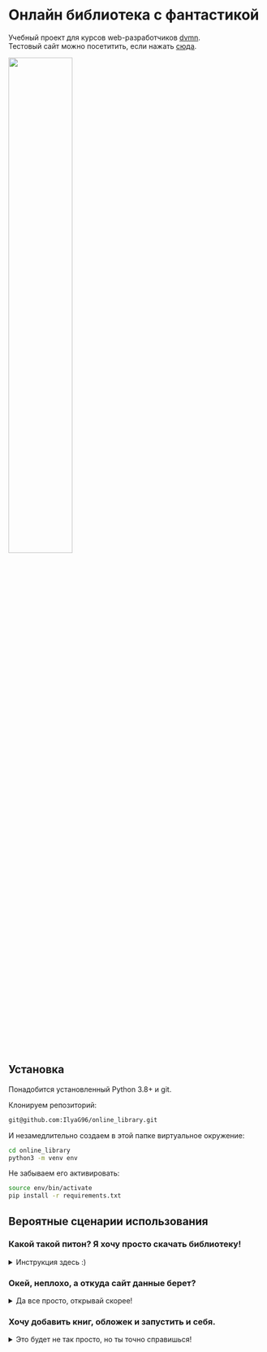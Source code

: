 # Онлайн библиотека с фантастикой

Учебный проект для курсов web-разработчиков [dvmn](https://dvmn.org).  
Тестовый сайт можно посетитить, если нажать [сюда](https://ilyag96.github.io/online_library/online_library_example/pages/index1.html).

<img src="https://dvmn.org/media/lessons/qz65h.png"  width=50% height=50%>

## Установка
Понадобится установленный Python 3.8+ и git.

Клонируем репозиторий:
```bash
git@github.com:IlyaG96/online_library.git
```
И незамедлительно создаем в этой папке виртуальное окружение:
```bash
cd online_library
python3 -m venv env
```

Не забываем его активировать:
```bash
source env/bin/activate
pip install -r requirements.txt
```
## Вероятные сценарии использования

### Какой такой питон? Я хочу просто скачать библиотеку!
<details>
<summary>Инструкция здесь :) </summary>

- Скачай весь код (иначе не выйдет) [по этой ссылке](https://github.com/IlyaG96/online_library/archive/refs/heads/main.zip)
- Разархивируй скачанный архив
- Перейди в папку pages (online_library/pages)
- Открой файл index1.html
- Если что-то идет не так, попробуй открыть страничку, используя веб-браузер Chrome
</details>

### Окей, неплохо, а откуда сайт данные берет?
<details>
<summary>Да все просто, открывай скорее!</summary>

- Сайт берет данные из онлайн-библиотеки [tululu.org](http://tululu.org/b9/)
- Сами же обложки, тексты книг и json достает специальный скрипт, репозиторий с ним откроется в текущем окне, если нажать <a href="https://github.com/IlyaG96/parser_online_library">сюда</a>
</details>

### Хочу добавить книг, обложек и запустить и себя.
<details>
<summary>Это будет не так просто, но ты точно справишься!</summary>

- Перейди в docs/database и обрати внимание на папки books и covers. В них будут помещены обложки книг и их тексты, но, прежде чем что-то туда закидывать, давай разберемся с файлом books.json.

```json
[
  {
    "title": "Алиби",
    "author": "ИВАНОВ Сергей",
    "cover_link": "http://tululu.org/shots/239.jpg",
    "comments": [
      "Детский вариант анекдотов про Шерлока Холмса)",
      "Загадки я люблю.)))",
      "А мне понравилось, люблю, знаете ли, всякие загадочки, головоломочки, кроссвордики, Гимнастика ума, одним словом... \nВо всём можно найти положительные моменты, не разгадал загадку, так хоть гренки научился готовить отменные... :-)",
      "Очень поучительное для ребенка 10 лет."
    ],
    "genres": [
      "Научная фантастика",
      "Прочие Детективы"
    ],
    "cover_name": "239.jpg"
  }
]
```
Он представляет из себя список словарей, в котором перечислены:
- Название книги (обязательно)
- Автор книги (обязательно)
- Ссылка на обложку книги 
- Комментарии
- Жанры книги (обязательно)
- Имя обложки, которое используется при рендеринге страниц (обязательно)

Чтобы добавить свою книгу, сначала нужно добавить запись в books.json, содержащую информацию о книге.
После - добавить текст книги в формате .txt в books и обложку в covers.   
Если обложки нет, то 
`cover_name` может быть `nopic.gif`

Сервер запускается командой
```shell
python server.py
```
Если видишь в терминале нечто подобное:
```shell
site reloaded
[I 220130 23:34:43 server:335] Serving on http://127.0.0.1:5500
[I 220130 23:34:43 handlers:62] Start watching changes
[I 220130 23:34:43 handlers:64] Start detecting changes
```
То сайт работает [по этому адресу]( http://127.0.0.1:5500/online_library_example/pages/index1.html)
</details>
